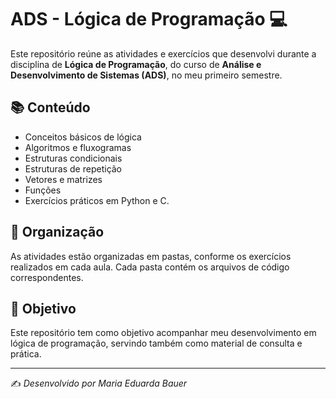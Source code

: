 # ADS - Lógica de Programação 💻

Este repositório reúne as atividades e exercícios que desenvolvi durante a disciplina de **Lógica de Programação**, do curso de **Análise e Desenvolvimento de Sistemas (ADS)**, no meu primeiro semestre.

## 📚 Conteúdo

- Conceitos básicos de lógica  
- Algoritmos e fluxogramas  
- Estruturas condicionais  
- Estruturas de repetição  
- Vetores e matrizes  
- Funções  
- Exercícios práticos em Python e C.

## 📁 Organização

As atividades estão organizadas em pastas, conforme os exercícios realizados em cada aula. Cada pasta contém os arquivos de código correspondentes.

## 🚀 Objetivo

Este repositório tem como objetivo acompanhar meu desenvolvimento em lógica de programação, servindo também como material de consulta e prática.

---

✍️ *Desenvolvido por Maria Eduarda Bauer*

